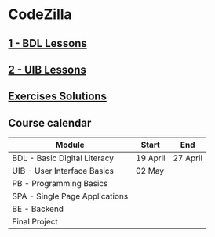 # CodeZilla

## [1 - BDL Lessons](https://github.com/WD23-E04/livecoding/tree/main/01-BDL)

## [2 - UIB Lessons](https://github.com/WD23-E04/livecoding/tree/main/02-UIB)

## [Exercises Solutions](https://github.com/WD23-E04/exercise-solutions)


## Course calendar

| Module                         | Start     | End |
| ------------------------------ | -------------------------- |---|
| BDL - Basic Digital Literacy   | 19 April |    27  April      |
| UIB - User Interface Basics    | 02 May |      |
| PB - Programming Basics        |  |  |
| SPA - Single Page Applications |  |    |
| BE - Backend                        |  |      |
| Final Project                  |  |          |

